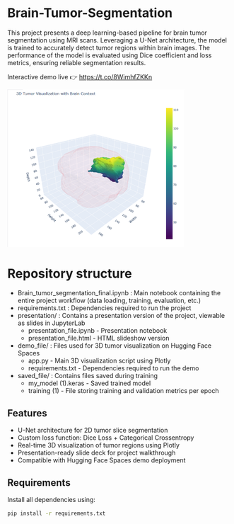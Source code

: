 # Brain-Tumor-Segmentation

This project presents a deep learning-based pipeline for brain tumor segmentation using MRI scans. Leveraging a U-Net architecture, the model is trained to accurately detect tumor regions within brain images. The performance of the model is evaluated using Dice coefficient and loss metrics, ensuring reliable segmentation results.

Interactive demo live 👉 https://t.co/8WimhfZKKn

<p align="left"> <img src="images/GrdyWe8XAAAfHaK.png" width="400">

# Repository structure

* Brain_tumor_segmentation_final.ipynb : Main notebook containing the entire project workflow (data loading, training, evaluation, etc.)
* requirements.txt : Dependencies required to run the project
* presentation/ : Contains a presentation version of the project, viewable as slides in JupyterLab
  * presentation_file.ipynb - Presentation notebook
  * presentation_file.html - HTML slideshow version
* demo_file/ : Files used for 3D tumor visualization on Hugging Face Spaces 
  * app.py - Main 3D visualization script using Plotly
  * requirements.txt - Dependencies required to run the demo
* saved_file/ : Contains files saved during training 
  * my_model (1).keras - Saved trained model
  * training (1) - File storing training and validation metrics per epoch
 
## Features

- U-Net architecture for 2D tumor slice segmentation
- Custom loss function: Dice Loss + Categorical Crossentropy
- Real-time 3D visualization of tumor regions using Plotly
- Presentation-ready slide deck for project walkthrough
- Compatible with Hugging Face Spaces demo deployment

## Requirements

Install all dependencies using:

```bash
pip install -r requirements.txt
